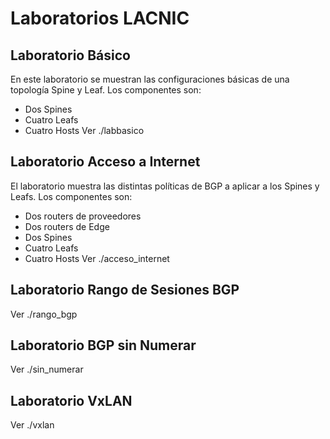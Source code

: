 # Laboratorios LACNIC
## Laboratorio Básico
En este laboratorio se muestran las configuraciones básicas de una topología Spine y Leaf.
Los componentes son:
- Dos Spines
- Cuatro Leafs
- Cuatro Hosts
Ver ./labbasico
## Laboratorio Acceso a Internet
El laboratorio muestra las distintas políticas de BGP a aplicar a los Spines y Leafs.
Los componentes son:
- Dos routers de proveedores
- Dos routers de Edge
- Dos Spines
- Cuatro Leafs
- Cuatro Hosts
Ver ./acceso_internet
## Laboratorio Rango de Sesiones BGP
Ver ./rango_bgp
## Laboratorio BGP sin Numerar
Ver ./sin_numerar
## Laboratorio VxLAN
Ver ./vxlan
